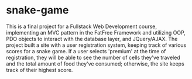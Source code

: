 # snake-game

This is a final project for a Fullstack Web Development course, implementing an MVC pattern in the FatFree Framework and utilizing OOP, PDO objects to interact with the database layer, and JQuery/AJAX. The project built a site with a user registration system, keeping track of various scores for a snake game. If a user selects 'premium' at the time of registration, they will be able to see the number of cells they've traveled and the total amount of food they've consumed; otherwise, the site keeps track of their highest score.
